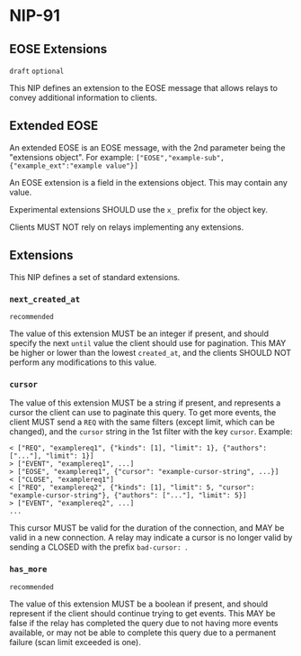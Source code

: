 NIP-91
======

EOSE Extensions
---------------

`draft` `optional`

This NIP defines an extension to the EOSE message that allows relays to convey additional information to clients.

## Extended EOSE

An extended EOSE is an EOSE message, with the 2nd parameter being the "extensions object". For example: `["EOSE","example-sub",{"example_ext":"example value"}]`

An EOSE extension is a field in the extensions object. This may contain any value.

Experimental extensions SHOULD use the `x_` prefix for the object key.

Clients MUST NOT rely on relays implementing any extensions.

## Extensions

This NIP defines a set of standard extensions.

### `next_created_at`
`recommended`

The value of this extension MUST be an integer if present, and should specify the next `until` value the client should use for pagination.
This MAY be higher or lower than the lowest `created_at`, and the clients SHOULD NOT perform any modifications to this value.

### `cursor`

The value of this extension MUST be a string if present, and represents a cursor the client can use to paginate this query.
To get more events, the client MUST send a `REQ` with the same filters (except limit, which can be changed), and the `cursor` string
in the 1st filter with the key `cursor`. Example:
```jsonc
< ["REQ", "examplereq1", {"kinds": [1], "limit": 1}, {"authors": ["..."], "limit": 1}]
> ["EVENT", "examplereq1", ...]
> ["EOSE", "examplereq1", {"cursor": "example-cursor-string", ...}]
< ["CLOSE", "examplereq1"]
< ["REQ", "examplereq2", {"kinds": [1], "limit": 5, "cursor": "example-cursor-string"}, {"authors": ["..."], "limit": 5}]
> ["EVENT", "examplereq2", ...]
...
```

This cursor MUST be valid for the duration of the connection, and MAY be valid in a new connection. A relay may indicate a cursor is no longer valid
by sending a CLOSED with the prefix `bad-cursor: `.

### `has_more`
`recommended`

The value of this extension MUST be a boolean if present, and should represent if the client should continue trying to get events.
This MAY be false if the relay has completed the query due to not having more events available, or may not be able to complete this query due to a permanent failure (scan limit exceeded is one).
